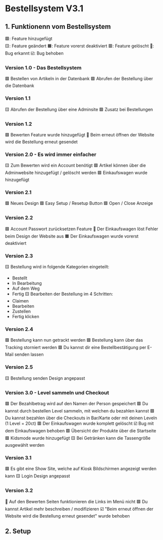 # Bestellsystem V3.1
## 1. Funktionenn vom Bestellsystem
🟩: Feature hinzugefügt <br>
🟨: Feature geändert
🟧: Feature vorerst deaktiviert
🟥: Feature gelöscht
🚨: Bug erkannt
☑️: Bug behoben

### Version 1.0 - Das Bestellsystem
🟩 Bestellen von Artikeln in der Datenbank
🟩 Abrufen der Bestellung über die Datenbank


### Version 1.1
🟨 Abrufen der Bestellung über eine Adminsite
🟩 Zusatz bei Bestellungen


### Version 1.2
🟩 Bewerten Feature wurde hinzugefügt
🚨 Beim erneut öffnen der Website wird die Bestellung erneut gesendet


### Version 2.0 - Es wird immer einfacher
🟨 Zum Bewerten wird ein Account benötigt
🟩 Artikel können über die Adminwebsite hinzugefügt / gelöscht werden
🟩 Einkaufswagen wurde hinzugefügt


### Version 2.1
🟩 Neues Design
🟩 Easy Setup / Resetup Button
🟩 Open / Close Anzeige


### Version 2.2
🟩 Account Passwort zurücksetzen Feature
🚨 Der Einkaufswagen löst Fehler beim Design der Website aus
🟧 Der Einkaufswagen wurde vorerst deaktiviert


### Version 2.3
🟨 Bestellung wird in folgende Kategorien eingeteilt:
- Bestellt
- In Bearbeitung
- Auf dem Weg
- Fertig
🟨 Bearbeiten der Bestellung im 4 Schritten:
- Claimen
- Bearbeiten
- Zustellen
- Fertig klicken


### Version 2.4
🟩 Bestellung kann nun getrackt werden
🟩 Bestellung kann über das Tracking storniert werden
🟩 Du kannst dir eine Bestellbestätigung per E-Mail senden lassen


### Version 2.5
🟨 Bestellung senden Design angepasst


### Version 3.0 - Level sammeln und Checkout
🟩 Der Bezahlbetrag wird auf den Namen der Person gespeichert
🟩 Du kannst durch bestellen Level sammeln, mit welchen du bezahlen kannst
🟩 Du kannst bezahlen über die Checkouts in Bar/Karte oder mit deinen Leveln (1 Level = 20ct)
🟥 Der Einkaufswagen wurde komplett gelöscht
☑️ Bug mit dem Einkaufswagen behoben
🟩 Übersicht der Produkte über die Startseite
🟩 Kidsmode wurde hinzugefügt
🟨 Bei Getränken kann die Tassengröße ausgewählt werden

### Version 3.1
🟩 Es gibt eine Show Site, welche auf Kiosk Bildschirmen angezeigt werden kann
🟨 Login Design angepasst

### Version 3.2
🚨 Auf den Bewerten Seiten funktionieren die Links im Menü nicht
🟩 Du kannst Artikel mehr beschreiben / modifizieren
☑️ "Beim erneut öffnen der Website wird die Bestellung erneut gesendet" wurde behoben
## 2. Setup
